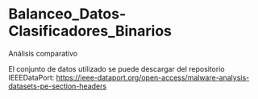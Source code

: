 # Balanceo_Datos-Clasificadores_Binarios
Análisis comparativo

El conjunto de datos utilizado se puede descargar del repositorio IEEEDataPort:
https://ieee-dataport.org/open-access/malware-analysis-datasets-pe-section-headers
